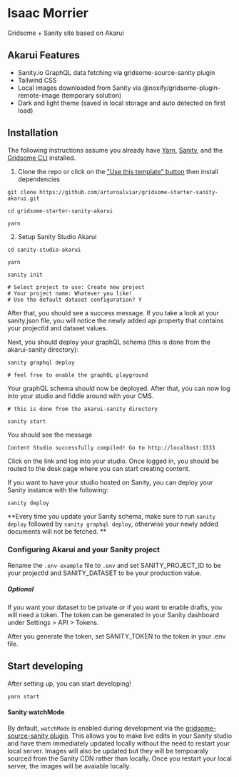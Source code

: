 # Isaac Morrier

Gridsome + Sanity site based on Akarui

## Akarui Features

- Sanity.io GraphQL data fetching via gridsome-source-sanity plugin
- Tailwind CSS
- Local images downloaded from Sanity via @noxify/gridsome-plugin-remote-image (temporary solution)
- Dark and light theme (saved in local storage and auto detected on first load)

## Installation

The following instructions assume you already have [Yarn](https://classic.yarnpkg.com/en/), [Sanity](https://www.sanity.io/docs/getting-started-with-sanity-cli), and the [Gridsome CLI](https://gridsome.org/docs/#how-to-install) installed.

1. Clone the repo or click on the ["Use this template" button](https://github.com/arturoalviar/gridsome-starter-sanity-akarui/generate) then install dependencies

```
git clone https://github.com/arturoalviar/gridsome-starter-sanity-akarui.git

cd gridsome-starter-sanity-akarui

yarn

```

2. Setup Sanity Studio Akarui

```
cd sanity-studio-akarui

yarn

sanity init

# Select project to use: Create new project
# Your project name: Whatever you like!
# Use the default dataset configuration? Y
```

After that, you should see a success message. If you take a look at your sanity.json file, you will notice the newly added api property that contains your projectId and dataset values.

Next, you should deploy your graphQL schema (this is done from the akarui-sanity directory):

```
sanity graphql deploy

# feel free to enable the graphQL playground
```

Your graphQL schema should now be deployed. After that, you can now log into your studio and fiddle around with your CMS.

```
# this is done from the akarui-sanity directory

sanity start
```

You should see the message

```
Content Studio successfully compiled! Go to http://localhost:3333
```

Click on the link and log into your studio. Once logged in, you should be routed to the desk page where you can start creating content.

If you want to have your studio hosted on Sanity, you can deploy your Sanity instance with the following:

```
sanity deploy
```

**Every time you update your Sanity schema, make sure to run `sanity deploy` followed by `sanity graphql deploy`, otherwise your newly added documents will not be fetched. **

### Configuring Akarui and your Sanity project

Rename the `.env-example` file to `.env` and set SANITY_PROJECT_ID to be your projectId and SANITY_DATASET to be your production value.

##### Optional

If you want your dataset to be private or if you want to enable drafts, you will need a token. The token can be generated in your Sanity dashboard under Settings > API > Tokens.

After you generate the token, set SANITY_TOKEN to the token in your .env file.

## Start developing

After setting up, you can start developing!

```
yarn start
```

#### Sanity watchMode

By default, `watchMode` is enabled during development via the [gridsome-source-sanity plugin](https://gridsome.org/plugins/gridsome-source-sanity). This allows you to make live edits in your Sanity studio and have them immediately updated locally without the need to restart your local server. Images will also be updated but they will be tempoaraly sourced from the Sanity CDN rather than locally. Once you restart your local server, the images will be avaiable locally.
